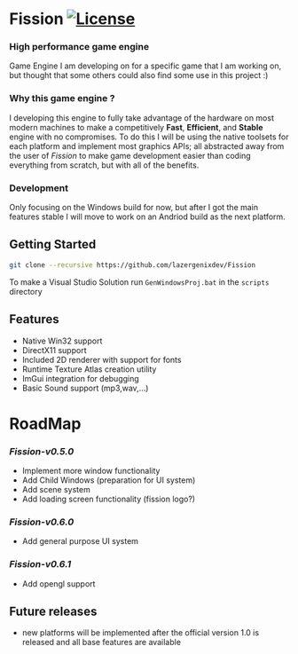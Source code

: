 # Fission [![License](https://img.shields.io/github/license/lazergenixdev/Fission?color=dodgerblue&style=plastic)](https://github.com/lazergenixdev/Fission/blob/master/LICENSE)
### High performance game engine
Game Engine I am developing on for a specific game that I am working on, but thought that some others could also find some use in this project :)
### Why this game engine ?
I developing this engine to fully take advantage of the hardware on most modern machines to make a competitively **Fast**, **Efficient**, and **Stable** engine with no compromises. To do this I will be using the native toolsets for each platform and implement most graphics APIs; all abstracted away from the user of *Fission* to make game development easier than coding everything from scratch, but with all of the benefits.
### Development
Only focusing on the Windows build for now, but after I got the main features stable I will move to work on an Andriod build as the next platform.

## Getting Started
```sh
git clone --recursive https://github.com/lazergenixdev/Fission
```
To make a Visual Studio Solution run `GenWindowsProj.bat` in the `scripts` directory

## Features
- Native Win32 support
- DirectX11 support
- Included 2D renderer with support for fonts
- Runtime Texture Atlas creation utility
- ImGui integration for debugging
- Basic Sound support (mp3,wav,...)

# RoadMap
### *Fission-v0.5.0*
- Implement more window functionality
- Add Child Windows (preparation for UI system)
- Add scene system
- Add loading screen functionality (fission logo?)
### *Fission-v0.6.0*
- Add general purpose UI system
### *Fission-v0.6.1*
- Add opengl support
## Future releases
- new platforms will be implemented after the official version 1.0 is released and all base features are available
